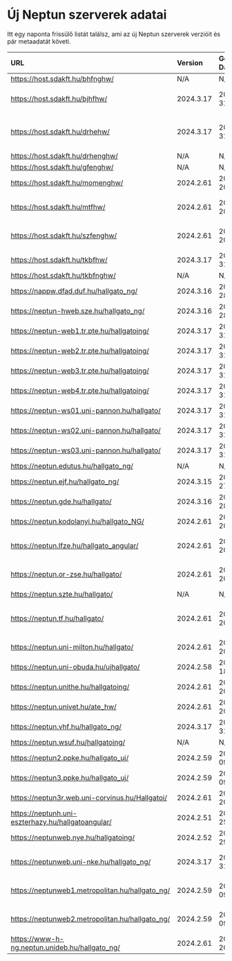 # Új Neptun szerverek adatai

Itt egy naponta frissülő listát találsz, ami az új Neptun szerverek verzióit és pár metaadatát követi.

| URL                                                | Version   | Generation Date     | Organization Name                             | Captcha Required |
|:-------------------------------------------------|:--------|:------------------|:--------------------------------------------|:---------------|
| https://host.sdakft.hu/bhfnghw/                    | N/A       | N/A                 | N/A                                           | N/A              |
| https://host.sdakft.hu/bjhfhw/                     | 2024.3.17 | 2025-01-31T08:37:56 | Brenner János Hittudományi Főiskola           | 3                |
| https://host.sdakft.hu/drhehw/                     | 2024.3.17 | 2025-01-31T08:37:56 | Debreceni Református Hittudományi Egyetem     | 3                |
| https://host.sdakft.hu/drhenghw/                   | N/A       | N/A                 | N/A                                           | N/A              |
| https://host.sdakft.hu/gfenghw/                    | N/A       | N/A                 | N/A                                           | N/A              |
| https://host.sdakft.hu/momenghw/                   | 2024.2.61 | 2025-01-20T12:45:54 | Moholy-Nagy Művészeti Egyetem                 | 3                |
| https://host.sdakft.hu/mtfhw/                      | 2024.2.61 | 2025-01-20T12:45:54 | Magyar Táncművészeti Egyetem                  | 3                |
| https://host.sdakft.hu/szfenghw/                   | 2024.2.61 | 2025-01-20T12:45:54 | Színház- és Filmművészeti Egyetem             | 3                |
| https://host.sdakft.hu/tkbfhw/                     | 2024.3.17 | 2025-01-31T08:37:56 | A Tan Kapuja Buddhista Főiskola               | 3                |
| https://host.sdakft.hu/tkbfnghw/                   | N/A       | N/A                 | N/A                                           | N/A              |
| https://nappw.dfad.duf.hu/hallgato_ng/             | 2024.3.16 | 2025-01-28T15:20:52 | Dunaújvárosi Egyetem                          | 3                |
| https://neptun-hweb.sze.hu/hallgato_ng/            | 2024.3.16 | 2025-01-28T15:20:52 | Széchenyi István Egyetem                      | 3                |
| https://neptun-web1.tr.pte.hu/hallgatoing/         | 2024.3.17 | 2025-01-31T08:37:56 | Pécsi Tudományegyetem                         | 3                |
| https://neptun-web2.tr.pte.hu/hallgatoing/         | 2024.3.17 | 2025-01-31T08:37:56 | Pécsi Tudományegyetem                         | 3                |
| https://neptun-web3.tr.pte.hu/hallgatoing/         | 2024.3.17 | 2025-01-31T08:37:56 | Pécsi Tudományegyetem                         | 3                |
| https://neptun-web4.tr.pte.hu/hallgatoing/         | 2024.3.17 | 2025-01-31T08:37:56 | Pécsi Tudományegyetem                         | 3                |
| https://neptun-ws01.uni-pannon.hu/hallgato/        | 2024.3.17 | 2025-01-31T08:37:56 | Pannon Egyetem                                | 3                |
| https://neptun-ws02.uni-pannon.hu/hallgato/        | 2024.3.17 | 2025-01-31T08:37:56 | Pannon Egyetem                                | 3                |
| https://neptun-ws03.uni-pannon.hu/hallgato/        | 2024.3.17 | 2025-01-31T08:37:56 | Pannon Egyetem                                | 3                |
| https://neptun.edutus.hu/hallgato_ng/              | N/A       | N/A                 | N/A                                           | N/A              |
| https://neptun.ejf.hu/hallgato_ng/                 | 2024.3.15 | 2025-01-27T13:48:17 | Eötvös József Főiskola                        | 3                |
| https://neptun.gde.hu/hallgato/                    | 2024.3.16 | 2025-01-28T15:20:52 | Gábor Dénes Egyetem                           | 3                |
| https://neptun.kodolanyi.hu/hallgato_NG/           | 2024.2.61 | 2025-01-20T12:45:54 | Kodolányi János Egyetem                       | 1                |
| https://neptun.lfze.hu/hallgato_angular/           | 2024.2.61 | 2025-01-20T12:45:54 | Liszt Ferenc Zeneművészeti Egyetem            | 3                |
| https://neptun.or-zse.hu/hallgato/                 | 2024.2.61 | 2025-01-20T12:45:54 | Országos Rabbiképző - Zsidó Egyetem           | 3                |
| https://neptun.szte.hu/hallgato/                   | N/A       | N/A                 | N/A                                           | N/A              |
| https://neptun.tf.hu/hallgato/                     | 2024.2.61 | 2025-01-20T12:45:54 | Magyar Testnevelési és Sporttudományi Egyetem | 3                |
| https://neptun.uni-milton.hu/hallgato/             | 2024.2.61 | 2025-01-20T12:45:54 | Milton Friedman Egyetem                       | 3                |
| https://neptun.uni-obuda.hu/ujhallgato/            | 2024.2.58 | 2024-12-18T11:10:49 | Óbudai Egyetem                                | 3                |
| https://neptun.unithe.hu/hallgatoing/              | 2024.2.61 | 2025-01-20T12:45:54 | Tokaj-Hegyalja Egyetem                        | 1                |
| https://neptun.univet.hu/ate_hw/                   | 2024.2.61 | 2025-01-20T12:45:54 | Állatorvostudományi Egyetem                   | 3                |
| https://neptun.vhf.hu/hallgato_ng/                 | 2024.3.17 | 2025-01-31T08:37:56 | Veszprémi Érseki Főiskola                     | 3                |
| https://neptun.wsuf.hu/hallgatoing/                | N/A       | N/A                 | N/A                                           | N/A              |
| https://neptun2.ppke.hu/hallgato_uj/               | 2024.2.59 | 2025-01-09T09:39:10 | Pázmány Péter Katolikus Egyetem               | 3                |
| https://neptun3.ppke.hu/hallgato_uj/               | 2024.2.59 | 2025-01-09T09:39:10 | Pázmány Péter Katolikus Egyetem               | 3                |
| https://neptun3r.web.uni-corvinus.hu/Hallgatoi/    | 2024.2.61 | 2025-01-20T12:45:54 | Budapesti Corvinus Egyetem                    | 3                |
| https://neptunh.uni-eszterhazy.hu/hallgatoangular/ | 2024.2.51 | 2024-11-25T09:55:03 | Eszterházy Károly Katolikus Egyetem           | 3                |
| https://neptunweb.nye.hu/hallgatoing/              | 2024.2.52 | 2024-11-29T08:56:55 | Nyíregyházi Egyetem                           | 3                |
| https://neptunweb.uni-nke.hu/hallgato_ng/          | 2024.3.17 | 2025-01-31T08:37:56 | Nemzeti Közszolgálati Egyetem                 | 3                |
| https://neptunweb1.metropolitan.hu/hallgato_ng/    | 2024.2.59 | 2025-01-09T09:39:10 | Budapesti Metropolitan Egyetem                | 3                |
| https://neptunweb2.metropolitan.hu/hallgato_ng/    | 2024.2.59 | 2025-01-09T09:39:10 | Budapesti Metropolitan Egyetem                | 3                |
| https://www-h-ng.neptun.unideb.hu/hallgato_ng/     | 2024.2.61 | 2025-01-20T12:45:54 | Debreceni Egyetem                             | 3                |